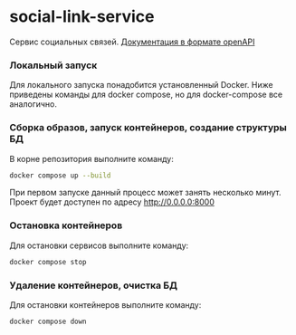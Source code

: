 # social-link-service
Сервис социальных связей. [Документация в формате openAPI ](openapi.yml)

### Локальный запуск

Для локального запуска понадобится установленный Docker. Ниже приведены команды для docker compose, но для docker-compose все аналогично.

### Сборка образов, запуск контейнеров, создание структуры БД

В корне репозитория выполните команду:

```bash
docker compose up --build
```

При первом запуске данный процесс может занять несколько минут. Проект будет доступен по адресу http://0.0.0.0:8000

### Остановка контейнеров

Для остановки сервисов выполните команду:

```bash
docker compose stop
```
### Удаление контейнеров, очистка БД

Для остановки контейнеров выполните команду:

```bash
docker compose down
```
